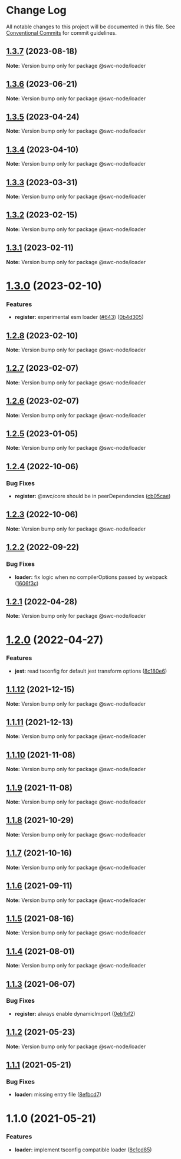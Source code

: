 # Change Log

All notable changes to this project will be documented in this file.
See [Conventional Commits](https://conventionalcommits.org) for commit guidelines.

## [1.3.7](https://github.com/swc-project/swc-node/compare/@swc-node/loader@1.3.6...@swc-node/loader@1.3.7) (2023-08-18)

**Note:** Version bump only for package @swc-node/loader

## [1.3.6](https://github.com/swc-project/swc-node/compare/@swc-node/loader@1.3.5...@swc-node/loader@1.3.6) (2023-06-21)

**Note:** Version bump only for package @swc-node/loader

## [1.3.5](https://github.com/swc-project/swc-node/compare/@swc-node/loader@1.3.4...@swc-node/loader@1.3.5) (2023-04-24)

**Note:** Version bump only for package @swc-node/loader

## [1.3.4](https://github.com/swc-project/swc-node/compare/@swc-node/loader@1.3.3...@swc-node/loader@1.3.4) (2023-04-10)

**Note:** Version bump only for package @swc-node/loader

## [1.3.3](https://github.com/swc-project/swc-node/compare/@swc-node/loader@1.3.2...@swc-node/loader@1.3.3) (2023-03-31)

**Note:** Version bump only for package @swc-node/loader

## [1.3.2](https://github.com/swc-project/swc-node/compare/@swc-node/loader@1.3.1...@swc-node/loader@1.3.2) (2023-02-15)

**Note:** Version bump only for package @swc-node/loader

## [1.3.1](https://github.com/swc-project/swc-node/compare/@swc-node/loader@1.3.0...@swc-node/loader@1.3.1) (2023-02-11)

**Note:** Version bump only for package @swc-node/loader

# [1.3.0](https://github.com/swc-project/swc-node/compare/@swc-node/loader@1.2.8...@swc-node/loader@1.3.0) (2023-02-10)

### Features

- **register:** experimental esm loader ([#643](https://github.com/swc-project/swc-node/issues/643)) ([0b4d305](https://github.com/swc-project/swc-node/commit/0b4d30505408f6f07c1ff8ea5c1953e1d22bb4e1))

## [1.2.8](https://github.com/swc-project/swc-node/compare/@swc-node/loader@1.2.7...@swc-node/loader@1.2.8) (2023-02-10)

**Note:** Version bump only for package @swc-node/loader

## [1.2.7](https://github.com/swc-project/swc-node/compare/@swc-node/loader@1.2.6...@swc-node/loader@1.2.7) (2023-02-07)

**Note:** Version bump only for package @swc-node/loader

## [1.2.6](https://github.com/swc-project/swc-node/compare/@swc-node/loader@1.2.5...@swc-node/loader@1.2.6) (2023-02-07)

**Note:** Version bump only for package @swc-node/loader

## [1.2.5](https://github.com/swc-project/swc-node/compare/@swc-node/loader@1.2.4...@swc-node/loader@1.2.5) (2023-01-05)

**Note:** Version bump only for package @swc-node/loader

## [1.2.4](https://github.com/swc-project/swc-node/compare/@swc-node/loader@1.2.3...@swc-node/loader@1.2.4) (2022-10-06)

### Bug Fixes

- **register:** @swc/core should be in peerDependencies ([cb05cae](https://github.com/swc-project/swc-node/commit/cb05cae69dd92d13593c210f8c0044b6aff8ff1c))

## [1.2.3](https://github.com/swc-project/swc-node/compare/@swc-node/loader@1.2.2...@swc-node/loader@1.2.3) (2022-10-06)

**Note:** Version bump only for package @swc-node/loader

## [1.2.2](https://github.com/swc-project/swc-node/compare/@swc-node/loader@1.2.1...@swc-node/loader@1.2.2) (2022-09-22)

### Bug Fixes

- **loader:** fix logic when no compilerOptions passed by webpack ([1606f3c](https://github.com/swc-project/swc-node/commit/1606f3cf20e1a5d1d6ea3144b22366a59849822c))

## [1.2.1](https://github.com/swc-project/swc-node/compare/@swc-node/loader@1.2.0...@swc-node/loader@1.2.1) (2022-04-28)

**Note:** Version bump only for package @swc-node/loader

# [1.2.0](https://github.com/swc-project/swc-node/compare/@swc-node/loader@1.1.12...@swc-node/loader@1.2.0) (2022-04-27)

### Features

- **jest:** read tsconfig for default jest transform options ([8c180e6](https://github.com/swc-project/swc-node/commit/8c180e68abbc66aa68f83b401d985a6c8617baa9))

## [1.1.12](https://github.com/swc-project/swc-node/compare/@swc-node/loader@1.1.11...@swc-node/loader@1.1.12) (2021-12-15)

**Note:** Version bump only for package @swc-node/loader

## [1.1.11](https://github.com/swc-project/swc-node/compare/@swc-node/loader@1.1.10...@swc-node/loader@1.1.11) (2021-12-13)

**Note:** Version bump only for package @swc-node/loader

## [1.1.10](https://github.com/swc-project/swc-node/compare/@swc-node/loader@1.1.9...@swc-node/loader@1.1.10) (2021-11-08)

**Note:** Version bump only for package @swc-node/loader

## [1.1.9](https://github.com/swc-project/swc-node/compare/@swc-node/loader@1.1.8...@swc-node/loader@1.1.9) (2021-11-08)

**Note:** Version bump only for package @swc-node/loader

## [1.1.8](https://github.com/swc-project/swc-node/compare/@swc-node/loader@1.1.7...@swc-node/loader@1.1.8) (2021-10-29)

**Note:** Version bump only for package @swc-node/loader

## [1.1.7](https://github.com/swc-project/swc-node/compare/@swc-node/loader@1.1.6...@swc-node/loader@1.1.7) (2021-10-16)

**Note:** Version bump only for package @swc-node/loader

## [1.1.6](https://github.com/swc-project/swc-node/compare/@swc-node/loader@1.1.5...@swc-node/loader@1.1.6) (2021-09-11)

**Note:** Version bump only for package @swc-node/loader

## [1.1.5](https://github.com/swc-project/swc-node/compare/@swc-node/loader@1.1.4...@swc-node/loader@1.1.5) (2021-08-16)

**Note:** Version bump only for package @swc-node/loader

## [1.1.4](https://github.com/swc-project/swc-node/compare/@swc-node/loader@1.1.3...@swc-node/loader@1.1.4) (2021-08-01)

**Note:** Version bump only for package @swc-node/loader

## [1.1.3](https://github.com/swc-project/swc-node/compare/@swc-node/loader@1.1.2...@swc-node/loader@1.1.3) (2021-06-07)

### Bug Fixes

- **register:** always enable dynamicImport ([0eb1bf2](https://github.com/swc-project/swc-node/commit/0eb1bf2e0bce97ca70d72dc13c51c8eac221029d))

## [1.1.2](https://github.com/swc-project/swc-node/compare/@swc-node/loader@1.1.1...@swc-node/loader@1.1.2) (2021-05-23)

**Note:** Version bump only for package @swc-node/loader

## [1.1.1](https://github.com/swc-project/swc-node/compare/@swc-node/loader@1.1.0...@swc-node/loader@1.1.1) (2021-05-21)

### Bug Fixes

- **loader:** missing entry file ([8efbcd7](https://github.com/swc-project/swc-node/commit/8efbcd743688ccd6b24b2c021fa52d0eca037cd1))

# 1.1.0 (2021-05-21)

### Features

- **loader:** implement tsconfig compatible loader ([8c1cd85](https://github.com/swc-project/swc-node/commit/8c1cd858a64a6b6ec6ff23811bafab7dfe30554d))
